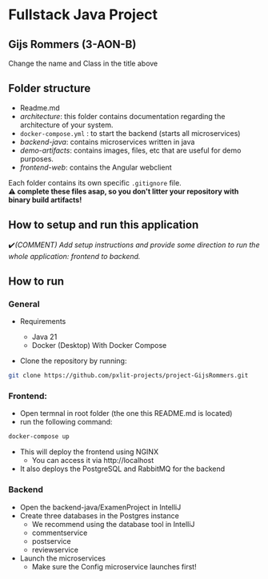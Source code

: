 # Fullstack Java Project

## Gijs Rommers (3-AON-B)
Change the name and Class in the title above

## Folder structure

- Readme.md
- _architecture_: this folder contains documentation regarding the architecture of your system.
- `docker-compose.yml` : to start the backend (starts all microservices)
- _backend-java_: contains microservices written in java
- _demo-artifacts_: contains images, files, etc that are useful for demo purposes.
- _frontend-web_: contains the Angular webclient

Each folder contains its own specific `.gitignore` file.  
**:warning: complete these files asap, so you don't litter your repository with binary build artifacts!**

## How to setup and run this application

:heavy_check_mark:_(COMMENT) Add setup instructions and provide some direction to run the whole  application: frontend to backend._

## How to run
### General
- Requirements
    - Java 21
    - Docker (Desktop) With Docker Compose

- Clone the repository by running: 
```sh
git clone https://github.com/pxlit-projects/project-GijsRommers.git
```
### Frontend:
- Open termnal in root folder (the one this README.md is located)
- run the following command: 
```sh
docker-compose up
```
- This will deploy the frontend using NGINX 
    - You can access it via http://localhost
- It also deploys the PostgreSQL and RabbitMQ for the backend

### Backend
- Open the backend-java/ExamenProject in IntelliJ
- Create three databases in the Postgres instance
    - We recommend using the database tool in IntelliJ 
    - commentservice
    - postservice
    - reviewservice
- Launch the microservices
    - Make sure the Config microservice launches first! 